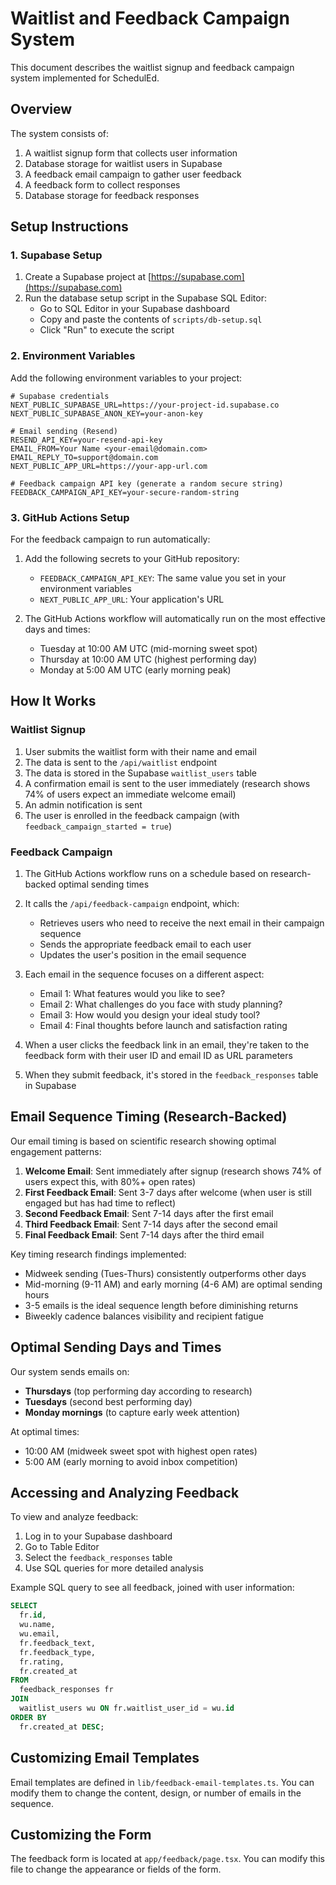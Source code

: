 # Waitlist and Feedback Campaign System

This document describes the waitlist signup and feedback campaign system implemented for SchedulEd.

## Overview

The system consists of:

1. A waitlist signup form that collects user information
2. Database storage for waitlist users in Supabase
3. A feedback email campaign to gather user feedback
4. A feedback form to collect responses
5. Database storage for feedback responses

## Setup Instructions

### 1. Supabase Setup

1. Create a Supabase project at [https://supabase.com](https://supabase.com)
2. Run the database setup script in the Supabase SQL Editor:
   - Go to SQL Editor in your Supabase dashboard
   - Copy and paste the contents of `scripts/db-setup.sql`
   - Click "Run" to execute the script

### 2. Environment Variables

Add the following environment variables to your project:

```env
# Supabase credentials
NEXT_PUBLIC_SUPABASE_URL=https://your-project-id.supabase.co
NEXT_PUBLIC_SUPABASE_ANON_KEY=your-anon-key

# Email sending (Resend)
RESEND_API_KEY=your-resend-api-key
EMAIL_FROM=Your Name <your-email@domain.com>
EMAIL_REPLY_TO=support@domain.com
NEXT_PUBLIC_APP_URL=https://your-app-url.com

# Feedback campaign API key (generate a random secure string)
FEEDBACK_CAMPAIGN_API_KEY=your-secure-random-string
```

### 3. GitHub Actions Setup

For the feedback campaign to run automatically:

1. Add the following secrets to your GitHub repository:
   - `FEEDBACK_CAMPAIGN_API_KEY`: The same value you set in your environment variables
   - `NEXT_PUBLIC_APP_URL`: Your application's URL

2. The GitHub Actions workflow will automatically run on the most effective days and times:
   - Tuesday at 10:00 AM UTC (mid-morning sweet spot)
   - Thursday at 10:00 AM UTC (highest performing day)
   - Monday at 5:00 AM UTC (early morning peak)

## How It Works

### Waitlist Signup

1. User submits the waitlist form with their name and email
2. The data is sent to the `/api/waitlist` endpoint
3. The data is stored in the Supabase `waitlist_users` table
4. A confirmation email is sent to the user immediately (research shows 74% of users expect an immediate welcome email)
5. An admin notification is sent
6. The user is enrolled in the feedback campaign (with `feedback_campaign_started = true`)

### Feedback Campaign

1. The GitHub Actions workflow runs on a schedule based on research-backed optimal sending times
2. It calls the `/api/feedback-campaign` endpoint, which:
   - Retrieves users who need to receive the next email in their campaign sequence
   - Sends the appropriate feedback email to each user
   - Updates the user's position in the email sequence

3. Each email in the sequence focuses on a different aspect:
   - Email 1: What features would you like to see?
   - Email 2: What challenges do you face with study planning?
   - Email 3: How would you design your ideal study tool?
   - Email 4: Final thoughts before launch and satisfaction rating

4. When a user clicks the feedback link in an email, they're taken to the feedback form with their user ID and email ID as URL parameters
5. When they submit feedback, it's stored in the `feedback_responses` table in Supabase

## Email Sequence Timing (Research-Backed)

Our email timing is based on scientific research showing optimal engagement patterns:

1. **Welcome Email**: Sent immediately after signup (research shows 74% of users expect this, with 80%+ open rates)
2. **First Feedback Email**: Sent 3-7 days after welcome (when user is still engaged but has had time to reflect)
3. **Second Feedback Email**: Sent 7-14 days after the first email
4. **Third Feedback Email**: Sent 7-14 days after the second email
5. **Final Feedback Email**: Sent 7-14 days after the third email

Key timing research findings implemented:
- Midweek sending (Tues-Thurs) consistently outperforms other days
- Mid-morning (9-11 AM) and early morning (4-6 AM) are optimal sending hours
- 3-5 emails is the ideal sequence length before diminishing returns
- Biweekly cadence balances visibility and recipient fatigue

## Optimal Sending Days and Times

Our system sends emails on:
- **Thursdays** (top performing day according to research)
- **Tuesdays** (second best performing day)
- **Monday mornings** (to capture early week attention)

At optimal times:
- 10:00 AM (midweek sweet spot with highest open rates)
- 5:00 AM (early morning to avoid inbox competition)

## Accessing and Analyzing Feedback

To view and analyze feedback:

1. Log in to your Supabase dashboard
2. Go to Table Editor
3. Select the `feedback_responses` table
4. Use SQL queries for more detailed analysis

Example SQL query to see all feedback, joined with user information:

```sql
SELECT 
  fr.id,
  wu.name,
  wu.email,
  fr.feedback_text,
  fr.feedback_type,
  fr.rating,
  fr.created_at
FROM 
  feedback_responses fr
JOIN 
  waitlist_users wu ON fr.waitlist_user_id = wu.id
ORDER BY 
  fr.created_at DESC;
```

## Customizing Email Templates

Email templates are defined in `lib/feedback-email-templates.ts`. You can modify them to change the content, design, or number of emails in the sequence.

## Customizing the Form

The feedback form is located at `app/feedback/page.tsx`. You can modify this file to change the appearance or fields of the form. 